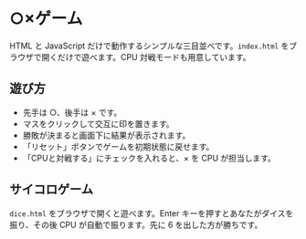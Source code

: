 # ○×ゲーム

HTML と JavaScript だけで動作するシンプルな三目並べです。`index.html` をブラウザで開くだけで遊べます。CPU 対戦モードも用意しています。
## 遊び方
- 先手は ○、後手は × です。
- マスをクリックして交互に印を置きます。
- 勝敗が決まると画面下に結果が表示されます。
- 「リセット」ボタンでゲームを初期状態に戻せます。
- 「CPUと対戦する」にチェックを入れると、× を CPU が担当します。

## サイコロゲーム
`dice.html` をブラウザで開くと遊べます。Enter キーを押すとあなたがダイスを振り、その後 CPU が自動で振ります。先に 6 を出した方が勝ちです。

